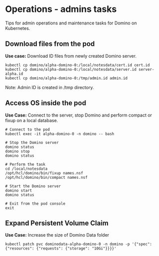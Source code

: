 # Operations - admins tasks

Tips for admin operations and maintenance tasks for Domino on Kubernetes.

## Download files from the pod
**Use case:** Download ID files from newly created Domino server.

```shell
kubectl cp domino/alpha-domino-0:/local/notesdata/cert.id cert.id
kubectl cp domino/alpha-domino-0:/local/notesdata/server.id server-alpha.id
kubectl cp domino/alpha-domino-0:/tmp/admin.id admin.id
```

Note: Admin ID is created in /tmp directory.


## Access OS inside the pod
**Use Case:** Connect to the server, stop Domino and perform compact or fixup on a local database.

```shell
# Connect to the pod
kubectl exec -it alpha-domino-0 -n domino -- bash

# Stop the Domino server
domino status
domino stop
domino status

# Perform the task
cd /local/notesdata
/opt/hcl/domino/bin/fixup names.nsf
/opt/hcl/domino/bin/compact names.nsf

# Start the Domino server
domino start
domino status

# Exit from the pod console
exit
```

## Expand Persistent Volume Claim
**Use Case:** Increase the size of Domino Data folder

```shell
kubectl patch pvc dominodata-alpha-domino-0 -n domino -p '{"spec": {"resources": {"requests": {"storage": "10Gi"}}}}'
```